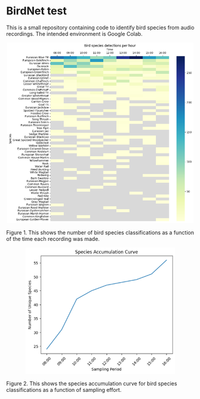 # BirdNet test

This is a small repository containing code to identify bird species from audio recordings.  The intended environment is Google Colab.


<center><img src="img/birb1.png" alt="Figure 1" width="500"/></center>

Figure 1. This shows the number of bird species classifications as a function of the time each recording was made.

<center><img src="img/birb2.png" alt="Figure 2" width="400"/></center>

Figure 2. This shows the species accumulation curve for bird species classifications as a function of sampling effort.

